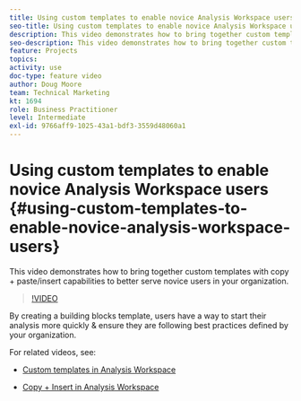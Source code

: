 ```yaml
---
title: Using custom templates to enable novice Analysis Workspace users
seo-title: Using custom templates to enable novice Analysis Workspace users
description: This video demonstrates how to bring together custom templates with copy + paste/insert capabilities to better serve novice users in your organization.
seo-description: This video demonstrates how to bring together custom templates with copy + paste/insert capabilities to better serve novice users in your organization.
feature: Projects
topics: 
activity: use
doc-type: feature video
author: Doug Moore
team: Technical Marketing
kt: 1694
role: Business Practitioner
level: Intermediate
exl-id: 9766aff9-1025-43a1-bdf3-3559d48060a1
---
```

# Using custom templates to enable novice Analysis Workspace users {#using-custom-templates-to-enable-novice-analysis-workspace-users}

This video demonstrates how to bring together custom templates with copy + paste/insert capabilities to better serve novice users in your organization.

>[!VIDEO](https://video.tv.adobe.com/v/23234/?quality=12)

By creating a building blocks template, users have a way to start their analysis more quickly & ensure they are following best practices defined by your organization.

For related videos, see:

* [Custom templates in Analysis Workspace](https://helpx.adobe.com/analytics/kt/using/create-manage-custom-templates-analysis-workspace-feature-video-use.html)

* [Copy + Insert in Analysis Workspace](https://helpx.adobe.com/analytics/kt/using/copy-insert-analysis-workspace-feature-video-use.html)
